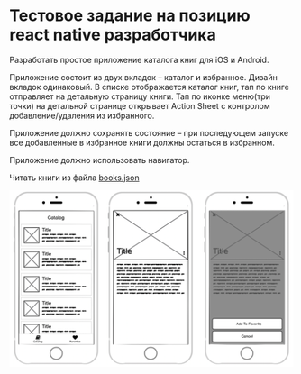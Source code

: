 # Тестовое задание на позицию react native разработчика

Разработать простое приложение каталога книг для iOS и Android.

Приложение состоит из двух вкладок – каталог и избранное. Дизайн вкладок одинаковый. В списке отображается каталог книг, тап по книге отправляет на детальную страницу книги. Тап по иконке меню(три точки) на детальной странице открывает Action Sheet с контролом добавление/удаления из избранного. 

Приложение должно сохранять состояние – при последующем запуске все добавленные в избранное книги должны остаться в избранном.

Приложение должно использовать навигатор.

Читать книги из файла [books.json](books.json)

![](screens.png)
